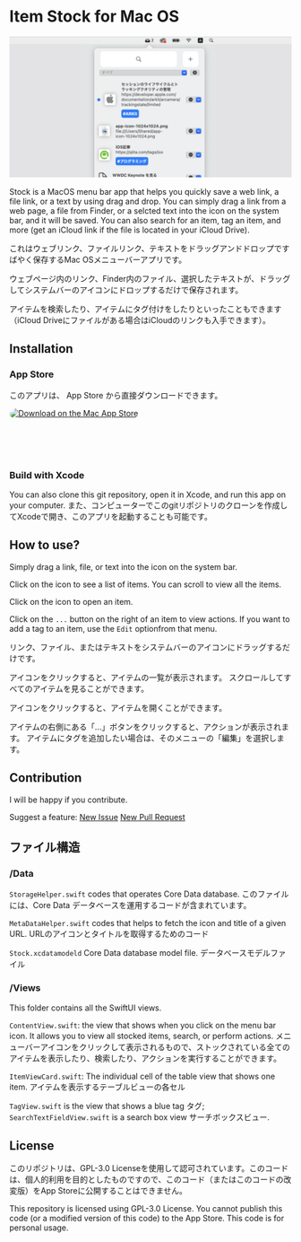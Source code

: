 #  Item Stock for Mac OS

<img width="580" alt="image" src="/github-image.png">

Stock is a MacOS menu bar app that helps you quickly save a web link, a file link, or a text by using drag and drop.
You can simply drag a link from a web page, a file from Finder, or a selcted text into the icon on the system bar, and it will be saved.
You can also search for an item, tag an item, and more (get an iCloud link if the file is located in your iCloud Drive).

これはウェブリンク、ファイルリンク、テキストをドラッグアンドドロップですばやく保存するMac OSメニューバーアプリです。

ウェブページ内のリンク、Finder内のファイル、選択したテキストが、ドラッグしてシステムバーのアイコンにドロップするだけで保存されます。

アイテムを検索したり、アイテムにタグ付けをしたりといったこともできます（iCloud Driveにファイルがある場合はiCloudのリンクも入手できます）。

## Installation

### App Store

このアプリは、 App Store から直接ダウンロードできます。

<a href="https://apps.apple.com/jp/app/%E3%82%A2%E3%82%A4%E3%83%86%E3%83%A0-%E3%82%B9%E3%83%88%E3%83%83%E3%82%AF/id1569290801?mt=12&amp;itsct=apps_box_badge&amp;itscg=30200" style="display: inline-block; overflow: hidden; border-top-left-radius: 13px; border-top-right-radius: 13px; border-bottom-right-radius: 13px; border-bottom-left-radius: 13px; width: 250px; height: 83px;"><img src="https://tools.applemediaservices.com/api/badges/download-on-the-mac-app-store/black/en-us?size=250x83&amp;releaseDate=1621987200&h=29dc1b06c246da8a51f206df8657ab77" alt="Download on the Mac App Store" style="border-top-left-radius: 13px; border-top-right-radius: 13px; border-bottom-right-radius: 13px; border-bottom-left-radius: 13px; width: 250px; height: 83px;"></a>

### Build with Xcode

You can also clone this git repository, open it in Xcode, and run this app on your computer.
また、コンピューターでこのgitリポジトリのクローンを作成してXcodeで開き、このアプリを起動することも可能です。

## How to use?

Simply drag a link, file, or text into the icon on the system bar.

Click on the icon to see a list of items.
You can scroll to view all the items.

Click on the icon to open an item.

Click on the `...` button on the right of an item to view actions.
If you want to add a tag to an item, use the `Edit` optionfrom that menu.

リンク、ファイル、またはテキストをシステムバーのアイコンにドラッグするだけです。

アイコンをクリックすると、アイテムの一覧が表示されます。
スクロールしてすべてのアイテムを見ることができます。

アイコンをクリックすると、アイテムを開くことができます。

アイテムの右側にある「...」ボタンをクリックすると、アクションが表示されます。
アイテムにタグを追加したい場合は、そのメニューの「編集」を選択します。

## Contribution

I will be happy if you contribute.

Suggest a feature: [New Issue](https://github.com/mszpro/ItemStock/issues/new)
[New Pull Request](https://github.com/mszpro/ItemStock/compare)

## ファイル構造

### /Data

`StorageHelper.swift` codes that operates Core Data database. このファイルには、Core Data データベースを運用するコードが含まれています。

`MetaDataHelper.swift` codes that helps to fetch the icon and title of a given URL. URLのアイコンとタイトルを取得するためのコード

`Stock.xcdatamodeld` Core Data database model file. データベースモデルファイル

### /Views

This folder contains all the SwiftUI views.

`ContentView.swift`: the view that shows when you click on the menu bar icon. It allows you to view all stocked items, search, or perform actions. メニューバーアイコンをクリックして表示されるもので、ストックされている全てのアイテムを表示したり、検索したり、アクションを実行することができます。

`ItemViewCard.swift`: The individual cell of the table view that shows one item. アイテムを表示するテーブルビューの各セル

`TagView.swift` is the view that shows a blue tag タグ; `SearchTextFieldView.swift` is a search box view サーチボックスビュー.

## License

このリポジトリは、GPL-3.0 Licenseを使用して認可されています。このコードは、個人的利用を目的としたものですので、このコード（またはこのコードの改変版）をApp Storeに公開することはできません。

This repository is licensed using GPL-3.0 License. You cannot publish this code (or a modified version of this code) to the App Store. This code is for personal usage.

